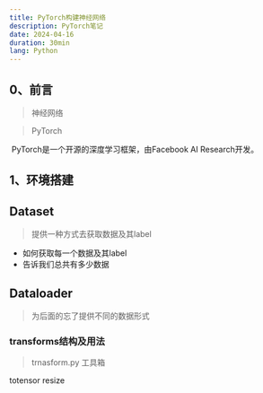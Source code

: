 ```yaml
---
title: PyTorch构建神经网络
description: PyTorch笔记
date: 2024-04-16
duration: 30min
lang: Python
---
```

## 0、前言
> 神经网络

> PyTorch

​		PyTorch是一个开源的深度学习框架，由Facebook AI Research开发。

## 1、环境搭建

## Dataset
> 提供一种方式去获取数据及其label
- 如何获取每一个数据及其label
- 告诉我们总共有多少数据

## Dataloader
> 为后面的忘了提供不同的数据形式

### transforms结构及用法

> trnasform.py 工具箱

totensor     resize
